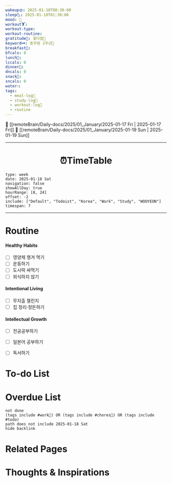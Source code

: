 ```yaml
---
wakeup🌞: 2025-01-18T08:30:00
sleep🌜: 2025-01-18T01:30:00
mood: 🥰
workout🏋️: 
workout-type: 
workout-routine: 
gratitude🙏: 꽃다발🌷
keyword🗝️: 동우랑 2주년💐
breakfast🍳: 
bfcals: 0
lunch🍚: 
lccals: 0
dinner🥗: 
dncals: 0
snack🍬: 
sncals: 0
water💧: 
tags:
  - meal-log📝
  - study-log📓
  - workout-log💪
  - routine
---
```


🔺 [[remoteBrain/Daily-docs/2025/01_January/2025-01-17 Fri | 2025-01-17 Fri]]
🔻 [[remoteBrain/Daily-docs/2025/01_January/2025-01-19 Sun | 2025-01-19 Sun]]
___
<h1> <center>⏰TimeTable </center> </h1>

```gEvent
type: week
date: 2025-01-18 Sat
navigation: false
showAllDay: true
hourRange: [8, 24]
offset: -2
include: ["Default", "Todoist", "Korea", "Work", "Study", "WOOYEON"]
timespan: 7
```

--- 


# Routine 

####  Healthy Habits
- [ ] 영양제 챙겨 먹기
- [ ] 운동하기
- [ ] 도시락 싸먹기 
- [ ] 외식하지 않기 

####  Intentional Living 
- [ ] 무지출 챌린지 
- [ ] 집 정리·정돈하기

#### Intellectual Growth
- [ ] 전공공부하기
- [ ] 일본어 공부하기
- [ ] 독서하기



# To-do List


# Overdue List
```tasks
not done
(tags include #work💼) OR (tags include #chores🧺) OR (tags include #todo)
path does not include 2025-01-18 Sat
hide backlink
```

# Related Pages



# Thoughts & Inspirations

